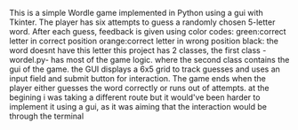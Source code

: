 This is a simple Wordle game implemented in Python using a gui with Tkinter.
The player has six attempts to guess a randomly chosen 5-letter word. 
After each guess, feedback is given using color codes: green:correct letter in correct position
                                                       orange:correct letter in wrong position 
                                                       black: the word doesnt have this letter
this project has 2 classes, the first class -wordel.py- has most of the game logic. where the second class contains the gui of the game.
the GUI displays a 6x5 grid to track guesses and uses an input field and submit button for interaction. 
The game ends when the player either guesses the word correctly or runs out of attempts.
at the begining i was taking a different route but it would've been harder to implement it using a gui, as it was aiming that the interaction would be through the terminal
